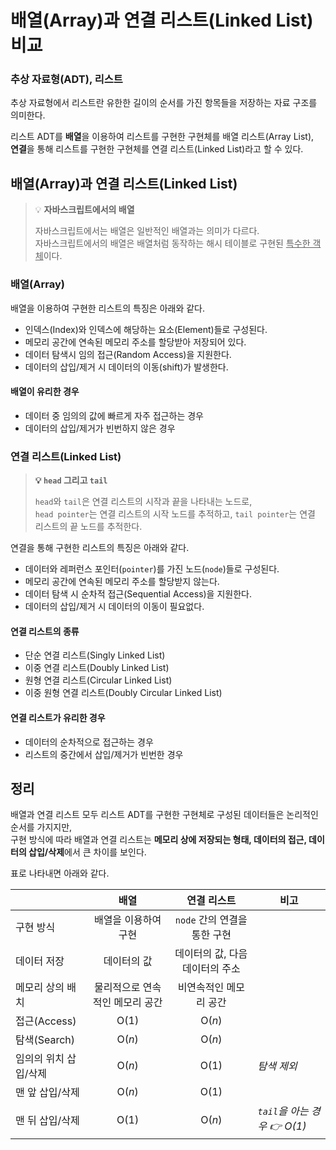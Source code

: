 # 배열(Array)과 연결 리스트(Linked List) 비교

### 추상 자료형(ADT), 리스트 
추상 자료형에서 리스트란 유한한 길이의 순서를 가진 항목들을 저장하는 자료 구조를 의미한다.   

리스트 ADT를 **배열**을 이용하여 리스트를 구현한 구현체를 배열 리스트(Array List),   
**연결**을 통해 리스트를 구현한 구현체를 연결 리스트(Linked List)라고 할 수 있다.

## 배열(Array)과 연결 리스트(Linked List)
> :bulb: **자바스크립트에서의 배열**  
> 
> 자바스크립트에서는 배열은 일반적인 배열과는 의미가 다르다.   
> 자바스크립트에서의 배열은 배열처럼 동작하는 해시 테이블로 구현된 <u>특수한 객체</u>이다. 

### 배열(Array)
배열을 이용하여 구현한 리스트의 특징은 아래와 같다. 

- 인덱스(Index)와 인덱스에 해당하는 요소(Element)들로 구성된다. 
- 메모리 공간에 연속된 메모리 주소를 할당받아 저장되어 있다.
- 데이터 탐색시 임의 접근(Random Access)을 지원한다. 
- 데이터의 삽입/제거 시 데이터의 이동(shift)가 발생한다. 

#### 배열이 유리한 경우 
- 데이터 중 임의의 값에 빠르게 자주 접근하는 경우 
- 데이터의 삽입/제거가 빈번하지 않은 경우 

### 연결 리스트(Linked List)
> **:bulb: `head` 그리고 `tail`**  
> 
> `head`와 `tail`은 연결 리스트의 시작과 끝을 나타내는 노드로,   
> `head pointer`는 연결 리스트의 시작 노드를 추적하고, `tail pointer`는 연결 리스트의 끝 노드를 추적한다. 

연결을 통해 구현한 리스트의 특징은 아래와 같다.    

- 데이터와 레퍼런스 포인터(`pointer`)를 가진 노드(`node`)들로 구성된다. 
- 메모리 공간에 연속된 메모리 주소를 할당받지 않는다. 
- 데이터 탐색 시 순차적 접근(Sequential Access)을 지원한다. 
- 데이터의 삽입/제거 시 데이터의 이동이 필요없다. 

#### 연결 리스트의 종류 
- 단순 연결 리스트(Singly Linked List)
- 이중 연결 리스트(Doubly Linked List)
- 원형 연결 리스트(Circular Linked List)
- 이중 원형 연결 리스트(Doubly Circular Linked List)

#### 연결 리스트가 유리한 경우 
- 데이터의 순차적으로 접근하는 경우
- 리스트의 중간에서 삽입/제거가 빈번한 경우


## 정리 
배열과 연결 리스트 모두 리스트 ADT를 구현한 구현체로 구성된 데이터들은 논리적인 순서를 가지지만,  
구현 방식에 따라 배열과 연결 리스트는 **메모리 상에 저장되는 형태, 데이터의 접근, 데이터의 삽입/삭제**에서 큰 차이를 보인다.  

표로 나타내면 아래와 같다. 

| | 배열 | 연결 리스트 | 비고 | 
|-|:-:|:-:|-|
| 구현 방식 | 배열을 이용하여 구현 | `node` 간의 연결을 통한 구현 | 
| 데이터 저장 | 데이터의 값 | 데이터의 값, 다음 데이터의 주소 | 
| 메모리 상의 배치 |  물리적으로 연속적인 메모리 공간 | 비연속적인 메모리 공간 | 
| 접근(Access) | O(1) |  O($n$) |
| 탐색(Search) | O($n$) | O($n$) |
| 임의의 위치 삽입/삭제 | O($n$) |  O(1) | _탐색 제외_ | 
| 맨 앞 삽입/삭제 | O($n$) | O(1) | 
| 맨 뒤 삽입/삭제 | O(1) | O($n$) | _`tail`을 아는 경우 :point_right: O(1)_ |
